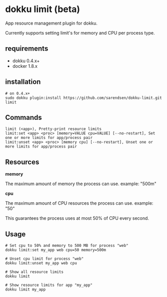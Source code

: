 # dokku limit (beta)
App resource management plugin for dokku.

Currently supports setting limit's for memory and CPU per process type.

## requirements

- dokku 0.4.x+
- docker 1.8.x

## installation

```shell
# on 0.4.x+
sudo dokku plugin:install https://github.com/sarendsen/dokku-limit.git limit
```

## Commands

```
limit (<app>), Pretty-print resource limits
limit:set <app> <proc> [memory=VALUE cpu=VALUE] [--no-restart], Set one or more limits for app/process pair
limit:unset <app> <proc> [memory cpu] [--no-restart], Unset one or more limits for app/process pair
```


## Resources

**memory**

The maximum amount of memory the process can use. example: "500m"

**cpu**

The maximum amount of CPU resources the process can use. example: "50"

This guarantees the process uses at most 50% of CPU every second.


## Usage

```
# Set cpu to 50% and memory to 500 MB for process "web"
dokku limit:set my_app web cpu=50 memory=500m

# Unset cpu limit for process "web"
dokku limit:unset my_app web cpu

# Show all resource limits
dokku limit

# Show resource limits for app "my_app"
dokku limit my_app
```
